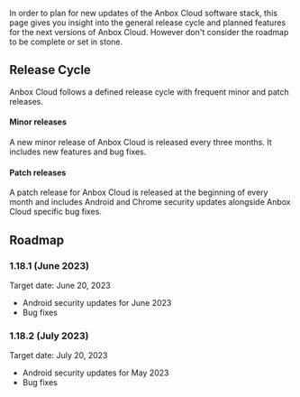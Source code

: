 In order to plan for new updates of the Anbox Cloud software stack, this page gives you insight into the general release cycle and planned features for the next versions of Anbox Cloud. However don't consider the roadmap to be complete or set in stone.

## Release Cycle

Anbox Cloud follows a defined release cycle with frequent minor and patch releases.

#### Minor releases

A new minor release of Anbox Cloud is released every three months. It includes new features and bug fixes.

#### Patch releases

A patch release for Anbox Cloud is released at the beginning of every month and includes Android and Chrome security updates alongside Anbox Cloud specific bug fixes.

## Roadmap

### 1.18.1 (June 2023)

Target date: June 20, 2023

* Android security updates for June 2023
* Bug fixes

### 1.18.2 (July 2023)

Target date: July 20, 2023

* Android security updates for May 2023
* Bug fixes